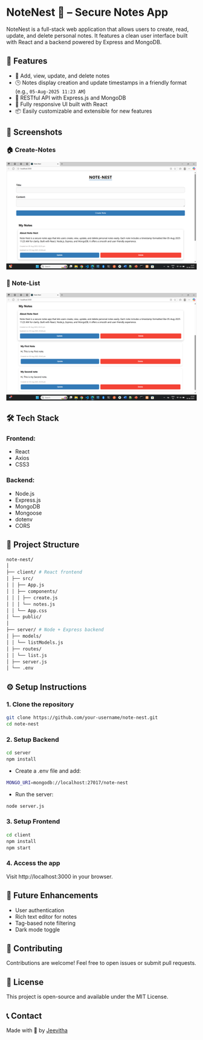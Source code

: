 # NoteNest 📝 – Secure Notes App

NoteNest is a full-stack web application that allows users to create, read, update, and delete personal notes. It features a clean user interface built with React and a backend powered by Express and MongoDB.

## 🚀 Features

- 🧠 Add, view, update, and delete notes
- 🕒 Notes display creation and update timestamps in a friendly format (e.g., `05-Aug-2025 11:23 AM`)
- 🔐 RESTful API with Express.js and MongoDB
- 🎯 Fully responsive UI built with React
- 📦 Easily customizable and extensible for new features


## 📸 Screenshots

### 🏠 Create-Notes
![Create-Notes](./screenshots/create-notes.png)

### 📝 Note-List
![Note-List](./screenshots/note-list.png)


## 🛠️ Tech Stack

### Frontend:
- React
- Axios
- CSS3

### Backend:
- Node.js
- Express.js
- MongoDB
- Mongoose
- dotenv
- CORS

## 📁 Project Structure
```bash
note-nest/
│
├── client/ # React frontend
│ ├── src/
│ │ ├── App.js
│ │ ├── components/
│ │ │ ├── create.js
│ │ │ └── notes.js
│ │ └── App.css
│ └── public/
│
├── server/ # Node + Express backend
│ ├── models/
│ │ └── listModels.js
│ ├── routes/
│ │ └── list.js
│ ├── server.js
│ └── .env
```


## ⚙️ Setup Instructions

### 1. Clone the repository
```bash
git clone https://github.com/your-username/note-nest.git
cd note-nest
```

### 2. Setup Backend
```bash
cd server
npm install
```
- Create a .env file and add:
```bash
MONGO_URI=mongodb://localhost:27017/note-nest
```
- Run the server:
```bash
node server.js
```

### 3. Setup Frontend
```bash
cd client
npm install
npm start
```

### 4. Access the app
Visit http://localhost:3000 in your browser.


## 🧩 Future Enhancements

- User authentication
- Rich text editor for notes
- Tag-based note filtering
- Dark mode toggle


## 🤝 Contributing
Contributions are welcome! Feel free to open issues or submit pull requests.


## 📄 License
This project is open-source and available under the MIT License.


## 📞 Contact
Made with 💙 by [Jeevitha](https://github.com/jeevitha28-g)